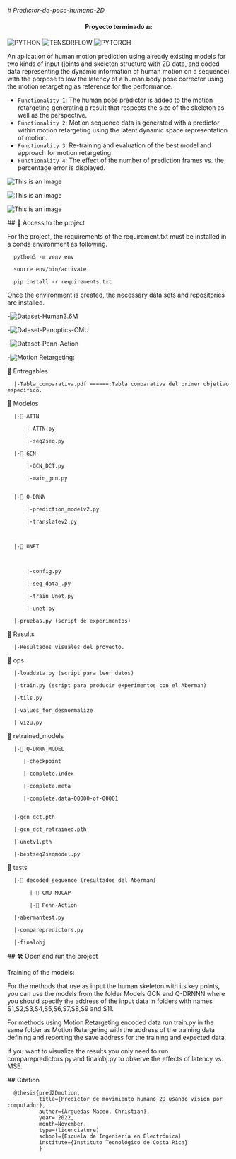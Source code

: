 <em> # Predictor-de-pose-humana-2D </em>
<h4 align="center">
 Proyecto terminado 🔚:
</h4>

![PYTHON](https://badgen.net/badge/python/3.7/blue?icon=github)
![TENSORFLOW](https://badgen.net/badge/TF/1.15.5/cyan?icon=github)
![PYTORCH](https://badgen.net/badge/PyTorch/1.6/orange?icon=github)

An aplication of human motion prediction using already existing models for two kinds of input (joints and skeleton structure with 2D data, and coded data representing the dynamic information of human motion on a sequence) with the porpose to low the latency 
of a human body pose corrector using the motion retargeting as reference for the performance.


- `Functionality 1`: The human pose predictor is added to the motion retargeting generating a result that respects the size of the skeleton as well as the perspective.
- `Functionality 2`: Motion sequence data is generated with a predictor within motion retargeting using the latent dynamic space representation of motion.
- `Functionality 3`: Re-training and evaluation of the best model and approach for motion retargeting
- `Functionality 4`: The effect of the number of prediction frames vs. the percentage error is displayed. 


![This is an image](https://github.com/Chr1sus/Predictor-de-pose-humana-2D/blob/master/Results/gcnmethodsv2.gif?raw=true)

![This is an image](https://github.com/Chr1sus/Predictor-de-pose-humana-2D/blob/master/Results/fourmethodsv2.gif?raw=true)

![This is an image](https://github.com/Chr1sus/Predictor-de-pose-humana-2D/blob/master/Results/FINALOBJT.png)
 

\## 📁 Access to the project

For the project, the requirements of the requirement.txt must be installed in a conda environment as following.

      python3 -m venv env

      source env/bin/activate

      pip install -r requirements.txt


Once the environment is created, the necessary data sets and repositories are installed.

-![Dataset-Human3.6M](https://github.com/kotaro-inoue/human3.6m_downloader)

-![Dataset-Panoptics-CMU](https://github.com/CMU-Perceptual-Computing-Lab/panoptic-toolbox)

-![Dataset-Penn-Action](https://github.com/dreamdragon/PennAction)

-![Motion Retargeting:](https://github.com/ChrisWu1997/2D-Motion-Retargeting)


📁 Entregables

      |-Tabla_comparativa.pdf ======:Tabla comparativa del primer objetivo específico.


📁 Modelos

      |-📁 ATTN

          |-ATTN.py

          |-seq2seq.py

      |-📁 GCN

          |-GCN_DCT.py

          |-main_gcn.py


      |-📁 Q-DRNN

          |-prediction_modelv2.py

          |-translatev2.py



      |-📁 UNET



          |-config.py

          |-seg_data_.py

          |-train_Unet.py

          |-unet.py

      |-pruebas.py (script de experimentos)


📁 Results

      |-Resultados visuales del proyecto. 


📁 ops

      |-loaddata.py (script para leer datos)

      |-train.py (script para producir experimentos con el Aberman)

      |-tils.py

      |-values_for_desnormalize

      |-vizu.py

📁 retrained_models

      |-📁 Q-DRNN_MODEL

         |-checkpoint

         |-complete.index

         |-complete.meta

         |-complete.data-00000-of-00001


      |-gcn_dct.pth

      |-gcn_dct_retrained.pth

      |-unetv1.pth

      |-bestseq2seqmodel.py

📁 tests

      |-📁 decoded_sequence (resultados del Aberman)

           |-📁 CMU-MOCAP

           |-📁 Penn-Action

      |-abermantest.py

      |-comparepredictors.py

      |-finalobj





\## 🛠️ Open and run the project

Training of the models: 

For the methods that use as input the human skeleton with its key points, you can use the models from the folder Models GCN and Q-DRNNN where you should specify the address of the input data in folders with names S1,S2,S3,S4,S5,S6,S7,S8,S9 and S11.

For methods using Motion Retargeting encoded data run train.py in the same folder as Motion Retargeting with the address of the training data defining and reporting the save address for the training and expected data.

If you want to visualize the results you only need to run comparepredictors.py and finalobj.py to observe the effects of latency vs. MSE.


\## Citation

      @thesis{pred2Dmotion, 
              title={Predictor de movimiento humano 2D usando visión por computador},
              author={Arguedas Maceo, Christian},
              year= 2022,
              month=November,
              type=(licenciature)
              school={Escuela de Ingeniería en Electrónica}
              institute={Instituto Tecnológico de Costa Rica}
              } 

    
    
                                                                                                                                                                                                           

     
     
     

           
